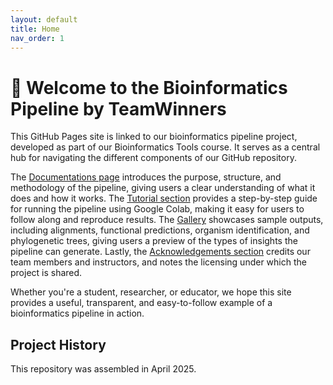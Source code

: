 ```yaml
---
layout: default
title: Home
nav_order: 1
---
```


# 🧬 Welcome to the Bioinformatics Pipeline by TeamWinners

This GitHub Pages site is linked to our bioinformatics pipeline project, developed as part of our Bioinformatics Tools course. It serves as a central hub for navigating the different components of our GitHub repository. 

The [Documentations page](https://luquelab.github.io/bioinformatics-teamwinners/documentations/) introduces the purpose, structure, and methodology of the pipeline, giving users a clear understanding of what it does and how it works. The [Tutorial section](https://luquelab.github.io/bioinformatics-teamwinners/tutorial/) provides a step-by-step guide for running the pipeline using Google Colab, making it easy for users to follow along and reproduce results. The [Gallery](https://luquelab.github.io/bioinformatics-teamwinners/gallery/) showcases sample outputs, including alignments, functional predictions, organism identification, and phylogenetic trees, giving users a preview of the types of insights the pipeline can generate. Lastly, the [Acknowledgements section](https://luquelab.github.io/bioinformatics-teamwinners/acknowledgements/) credits our team members and instructors, and notes the licensing under which the project is shared.

Whether you're a student, researcher, or educator, we hope this site provides a useful, transparent, and easy-to-follow example of a bioinformatics pipeline in action.

## Project History
This repository was assembled in April 2025.
